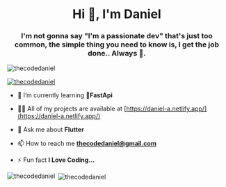 

<!---
TheCodeDaniel/TheCodeDaniel is a ✨ special ✨ repository because its `README.md` (this file) appears on your GitHub profile.
You can click the Preview link to take a look at your changes.
--->

<h1 align="center">Hi 👋, I'm Daniel</h1>
<h3 align="center">I'm not gonna say "I'm a passionate dev" that's just too common, the simple thing you need to know is, I get the job done.. Always 🙂.</h3>

<p align="left"> <img src="https://komarev.com/ghpvc/?username=thecodedaniel&label=Profile%20views&color=0e75b6&style=flat" alt="thecodedaniel" /> </p>

<p align="left"> <a href="https://github.com/ryo-ma/github-profile-trophy"><img src="https://github-profile-trophy.vercel.app/?username=thecodedaniel" alt="thecodedaniel" /></a> </p>

- 🌱 I’m currently learning **🐍FastApi**

- 👨‍💻 All of my projects are available at [https://daniel-a.netlify.app/](https://daniel-a.netlify.app/)

- 💬 Ask me about **Flutter**

- 📫 How to reach me **thecodedaniel@gmail.com**

- ⚡ Fun fact **I Love Coding...**

<p><img align="left" src="https://github-readme-stats.vercel.app/api/top-langs?username=thecodedaniel&show_icons=true&locale=en&layout=compact" alt="thecodedaniel" /></p>

<p>&nbsp;<img align="center" src="https://github-readme-stats.vercel.app/api?username=thecodedaniel&show_icons=true&locale=en" alt="thecodedaniel" /></p>

